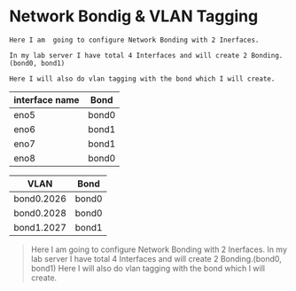 # Network Bondig & VLAN Tagging

`Here I am  going to configure Network Bonding with 2 Inerfaces.
`

`In my lab server I have total 4 Interfaces and will create 2 Bonding.(bond0, bond1)
` 

`Here I will also do vlan tagging with the bond which I will create.
`


| interface name | Bond|
| ----------- | ----------- |
| eno5| bond0 |
| eno6 | bond1|
| eno7 | bond1 |
| eno8 | bond0 |

| VLAN  | Bond|
| ----------- | ----------- |
| bond0.2026| bond0 |
| bond0.2028 | bond0|
| bond1.2027 | bond1 |


> Here I am  going to configure Network Bonding with 2 Inerfaces.
> In my lab server I have total 4 Interfaces and will create 2 Bonding.(bond0, bond1)
> Here I will also do vlan tagging with the bond which I will create.